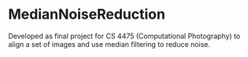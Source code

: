 # MedianNoiseReduction
Developed as final project for CS 4475 (Computational Photography) to align a set of images and use median filtering to reduce noise.
